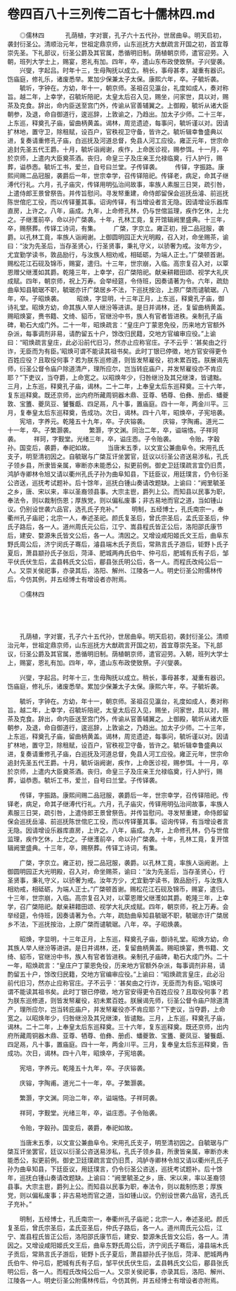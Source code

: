 # 卷四百八十三列传二百七十儒林四.md

　　◎儒林四     　　孔荫植，字对寰，孔子六十五代孙，世居曲阜。明天启初，袭封衍圣公。清顺治元年，世祖定鼎京师，山东巡抚方大猷疏言开国之初，首宜尊崇先圣。下礼部议，衍圣公爵及其官属，悉循明旧制。荫植朝京师，遣官迎劳。入朝，班列大学士上，赐宴，恩礼有加。四年，卒，遣山东布政使致祭。子兴燮袭。 　　兴燮，字起吕。时年十三，生母陶抚以成立。稍长，事母甚孝，凝重有器识。饬庙庭，修礼乐，诸废悉举。累加少保兼太子太保。康熙六年，卒。子毓圻袭。 　　毓圻，字钟在。方幼，年十一，朝京师。圣祖召见瀛台，礼度如成人，奏对称旨。越二年，上幸学，召毓圻陪祀，太皇太后召入见，赐坐，问家世，具以对，赐茶及克食。辞出，命内臣送至宫门外，传谕从官善辅翼之。上御殿，毓圻从诸大臣朝参，及退，命自御道行，逡巡辞，上敦谕之，乃趋出。加太子少师。二十三年，上东巡，释奠孔子庙，留曲柄黄盖。谒林，周览遗迹，每事问，毓圻谨以对。因请扩林地，置守卫，除租赋，设百户，官秩视卫守备，皆许之。毓圻辑幸鲁盛典以进，复奏请重修孔子庙，白巡抚及河道总督，免县人河工应役。雍正元年，世宗命追封先圣五代王爵。十月，毓圻诣阙谢，疾作，上命医诊视，赐参饵。十一月，卒於京师，上遣内大臣奠茶酒。丧归，命皇三子及庄亲王允禄临奠，行人护行，赐葬，谥恭悫。毓圻工书，爱兰，自号曰兰堂。子传铎袭。 　　传铎，字振路。康熙间赐二品冠服，袭爵后一年，世宗幸学，召传铎陪祀。传铎老，病足，命其子继溥代行礼。六月，孔子庙灾，传铎用明弘治间故事，率族人素服三日哭，疏引咎，上遣侍郎王景曾祭告。并传旨慰问。寻发帑重建，命侍郎留保会巡抚岳濬、前巡抚陈世倌庀工役，而以传铎董其事。诏询传铎，有当增设者言无隐。因请增设乐器库直房，上许之。八年，庙成。九年，上命修孔林，仍与世倌监理，疾作乞休，上允之。子继濩前卒，命以孙广棨袭。十年，孔林工竟，复开馆辑阙里盛典。十三年，卒，赐祭葬。传铎工诗词，有集。 　　广棨，字京立。雍正初，授二品冠服，袭爵。以孔林工竟，率族人诣阙谢。上御圆明园正大光明殿，召入对，命坐赐茶，谕曰：“汝为先圣后，当存圣贤心，行圣贤事，秉礼守义，以骄奢为戒。汝年方少，尤宜勤学读书，敦品励行，与汝族人相劝戒，相砥砺，为端人正士。”广棨顿首谢。赐松花江石砚及锦币，赐宴，遣归。十三年，世宗崩，入临。高宗复召入对，以覃恩赠父继濩如其爵。乾隆三年，上幸学，召广棨陪祀。献亲耕耤田颂、视学大礼庆成赋。四年，朝京师，祝上万寿。会举经筵，令侍班，因奏请著为令。六年，疏劾曲阜知县毓琚不职，毓琚亦讦广棨居乡不法，下巡抚按治，上原广棨而谴毓琚。八年，卒。子昭焕袭。 　　昭焕，字显明，十三年正月，上东巡，释奠孔子庙，御诗礼堂。昭焕方幼，命其族人举人继汾等进讲。是日并谒林，还，复留曲柄黄盖。赐昭焕宴，赉书籍、文绮、貂币，官继汾中书，族人有官者皆进秩。亲制孔子庙碑，勒石大成门外。二十一年，昭焕疏言：“皇庄户丁蒙恩免役，历来地方官额外杂派，每事调剂非易，请酌留五十户，馀改归民籍，交地方官编审应役。”上谕曰：“昭焕疏言皇庄，此必沿前代旧习，然亦止应称官庄。子不云乎：‘甚矣由之行诈，无臣而为有臣。’昭焕可谓不能读其祖书矣。此时丁银已停徵，地方官安得更令百姓应役？且取役何事？若为朕东巡修道，则皆发帑雇役，初未累百姓。朕展谒先师，衍圣公督令庙户除道清产，理所应尔，岂当转庇庙户，并发帑雇役亦不肯应耶？”下吏议，当夺爵，上命宽之。以昭焕年少，归咎继汾及其兄继涑，皆谴黜。三月，上东巡，释奠孔子庙，谒林。二十二年，上奉皇太后东巡释奠。三十六年，复东巡释奠。既还京师，出内府所藏周铜器木鼎、亚尊、牺尊、伯彝、册卣、蟠夔敦、宝簠、夔凤豆、饕餮甗、四足鬲，凡十事，置庙庭。四十一年，两金川平。三月，复奉皇太后东巡释奠，告成功。次日，谒林。四十八年，昭焕卒，子宪培袭。 　　宪培，字养元。乾隆五十九年，卒。子庆镕袭。 　　庆镕，字陶甫。道光二十一年，卒。子繁灏袭。 　　繁灏，字文渊。同治二年，卒，谥端恪。子祥珂袭。 　　祥珂，字觐堂。光绪三年，卒，谥庄悫。子令贻袭。 　　令贻，字穀孙。国变后，袭爵，奉祀如故。 　　当唐末五季，以文宣公兼曲阜令。宋用孔氏支子，明至清初因之。自毓琚与广棨互讦坐罢官，廷议以衍圣公咨送易涉私，孔氏子领乡县，所隶皆亲属，审断亦未能悉公，拟更前例。御史卫廷璞疏言宜仍旧贯，鸿胪寺卿林令旭又请以衢州孔氏子孙为曲阜知县，下廷臣议，用廷璞言，仍令衍圣公咨送，巡抚考试题补。后十馀年，巡抚白锺山奏请改题缺。上谕曰：“阙里毓圣之乡，唐、宋以来，率以圣裔领县事。大宗主鬯，爵列上公。而知县以民事为职，奉法令，则以裁制伤恩；厚族党，则以偏私废事；非古易地而官之道，当如锺山议。仍别设世袭六品官，选孔氏子充补。” 　　明制，五经博士，孔氏南宗一，奉衢州孔子庙祀；北宗一人，奉述圣祀。颜氏复圣后，曾氏宗圣后，孟氏亚圣后，仲氏子路后，各一人。道州周氏元公后，江宁、嵩县程氏皆正公后，洛阳邵氏康节后，建安、婺源朱氏皆文公后，各一人。清因之。又增设咸阳姬氏文王后，曲阜东野氏周公后，济宁闵氏子骞后，濬县端木氏子贡后，常熟言氏子游后，钜野卜氏子夏后，萧县颛孙氏子张后，菏泽、肥城两冉氏伯牛、仲弓后，肥城有氏有子后，邹平伏氏伏生后，孟县韩氏文公后，郿县张氏明公后，各一人。而程氏改纯公后一人。又崇关侯祀事，亦录其后，洛阳、解州、江陵各一人。明史衍圣公附儒林传后，今仿其例，并五经博士有增设者亦附焉。

　　◎儒林四

 

 

　　孔荫植，字对寰，孔子六十五代孙，世居曲阜。明天启初，袭封衍圣公。清顺治元年，世祖定鼎京师，山东巡抚方大猷疏言开国之初，首宜尊崇先圣。下礼部议，衍圣公爵及其官属，悉循明旧制。荫植朝京师，遣官迎劳。入朝，班列大学士上，赐宴，恩礼有加。四年，卒，遣山东布政使致祭。子兴燮袭。

　　兴燮，字起吕。时年十三，生母陶抚以成立。稍长，事母甚孝，凝重有器识。饬庙庭，修礼乐，诸废悉举。累加少保兼太子太保。康熙六年，卒。子毓圻袭。

　　毓圻，字钟在。方幼，年十一，朝京师。圣祖召见瀛台，礼度如成人，奏对称旨。越二年，上幸学，召毓圻陪祀，太皇太后召入见，赐坐，问家世，具以对，赐茶及克食。辞出，命内臣送至宫门外，传谕从官善辅翼之。上御殿，毓圻从诸大臣朝参，及退，命自御道行，逡巡辞，上敦谕之，乃趋出。加太子少师。二十三年，上东巡，释奠孔子庙，留曲柄黄盖。谒林，周览遗迹，每事问，毓圻谨以对。因请扩林地，置守卫，除租赋，设百户，官秩视卫守备，皆许之。毓圻辑幸鲁盛典以进，复奏请重修孔子庙，白巡抚及河道总督，免县人河工应役。雍正元年，世宗命追封先圣五代王爵。十月，毓圻诣阙谢，疾作，上命医诊视，赐参饵。十一月，卒於京师，上遣内大臣奠茶酒。丧归，命皇三子及庄亲王允禄临奠，行人护行，赐葬，谥恭悫。毓圻工书，爱兰，自号曰兰堂。子传铎袭。

　　传铎，字振路。康熙间赐二品冠服，袭爵后一年，世宗幸学，召传铎陪祀。传铎老，病足，命其子继溥代行礼。六月，孔子庙灾，传铎用明弘治间故事，率族人素服三日哭，疏引咎，上遣侍郎王景曾祭告。并传旨慰问。寻发帑重建，命侍郎留保会巡抚岳濬、前巡抚陈世倌庀工役，而以传铎董其事。诏询传铎，有当增设者言无隐。因请增设乐器库直房，上许之。八年，庙成。九年，上命修孔林，仍与世倌监理，疾作乞休，上允之。子继濩前卒，命以孙广棨袭。十年，孔林工竟，复开馆辑阙里盛典。十三年，卒，赐祭葬。传铎工诗词，有集。

　　广棨，字京立。雍正初，授二品冠服，袭爵。以孔林工竟，率族人诣阙谢。上御圆明园正大光明殿，召入对，命坐赐茶，谕曰：“汝为先圣后，当存圣贤心，行圣贤事，秉礼守义，以骄奢为戒。汝年方少，尤宜勤学读书，敦品励行，与汝族人相劝戒，相砥砺，为端人正士。”广棨顿首谢。赐松花江石砚及锦币，赐宴，遣归。十三年，世宗崩，入临。高宗复召入对，以覃恩赠父继濩如其爵。乾隆三年，上幸学，召广棨陪祀。献亲耕耤田颂、视学大礼庆成赋。四年，朝京师，祝上万寿。会举经筵，令侍班，因奏请著为令。六年，疏劾曲阜知县毓琚不职，毓琚亦讦广棨居乡不法，下巡抚按治，上原广棨而谴毓琚。八年，卒。子昭焕袭。

　　昭焕，字显明，十三年正月，上东巡，释奠孔子庙，御诗礼堂。昭焕方幼，命其族人举人继汾等进讲。是日并谒林，还，复留曲柄黄盖。赐昭焕宴，赉书籍、文绮、貂币，官继汾中书，族人有官者皆进秩。亲制孔子庙碑，勒石大成门外。二十一年，昭焕疏言：“皇庄户丁蒙恩免役，历来地方官额外杂派，每事调剂非易，请酌留五十户，馀改归民籍，交地方官编审应役。”上谕曰：“昭焕疏言皇庄，此必沿前代旧习，然亦止应称官庄。子不云乎：‘甚矣由之行诈，无臣而为有臣。’昭焕可谓不能读其祖书矣。此时丁银已停徵，地方官安得更令百姓应役？且取役何事？若为朕东巡修道，则皆发帑雇役，初未累百姓。朕展谒先师，衍圣公督令庙户除道清产，理所应尔，岂当转庇庙户，并发帑雇役亦不肯应耶？”下吏议，当夺爵，上命宽之。以昭焕年少，归咎继汾及其兄继涑，皆谴黜。三月，上东巡，释奠孔子庙，谒林。二十二年，上奉皇太后东巡释奠。三十六年，复东巡释奠。既还京师，出内府所藏周铜器木鼎、亚尊、牺尊、伯彝、册卣、蟠夔敦、宝簠、夔凤豆、饕餮甗、四足鬲，凡十事，置庙庭。四十一年，两金川平。三月，复奉皇太后东巡释奠，告成功。次日，谒林。四十八年，昭焕卒，子宪培袭。

　　宪培，字养元。乾隆五十九年，卒。子庆镕袭。

　　庆镕，字陶甫。道光二十一年，卒。子繁灏袭。

　　繁灏，字文渊。同治二年，卒，谥端恪。子祥珂袭。

　　祥珂，字觐堂。光绪三年，卒，谥庄悫。子令贻袭。

　　令贻，字穀孙。国变后，袭爵，奉祀如故。

　　当唐末五季，以文宣公兼曲阜令。宋用孔氏支子，明至清初因之。自毓琚与广棨互讦坐罢官，廷议以衍圣公咨送易涉私，孔氏子领乡县，所隶皆亲属，审断亦未能悉公，拟更前例。御史卫廷璞疏言宜仍旧贯，鸿胪寺卿林令旭又请以衢州孔氏子孙为曲阜知县，下廷臣议，用廷璞言，仍令衍圣公咨送，巡抚考试题补。后十馀年，巡抚白锺山奏请改题缺。上谕曰：“阙里毓圣之乡，唐、宋以来，率以圣裔领县事。大宗主鬯，爵列上公。而知县以民事为职，奉法令，则以裁制伤恩；厚族党，则以偏私废事；非古易地而官之道，当如锺山议。仍别设世袭六品官，选孔氏子充补。”

　　明制，五经博士，孔氏南宗一，奉衢州孔子庙祀；北宗一人，奉述圣祀。颜氏复圣后，曾氏宗圣后，孟氏亚圣后，仲氏子路后，各一人。道州周氏元公后，江宁、嵩县程氏皆正公后，洛阳邵氏康节后，建安、婺源朱氏皆文公后，各一人。清因之。又增设咸阳姬氏文王后，曲阜东野氏周公后，济宁闵氏子骞后，濬县端木氏子贡后，常熟言氏子游后，钜野卜氏子夏后，萧县颛孙氏子张后，菏泽、肥城两冉氏伯牛、仲弓后，肥城有氏有子后，邹平伏氏伏生后，孟县韩氏文公后，郿县张氏明公后，各一人。而程氏改纯公后一人。又崇关侯祀事，亦录其后，洛阳、解州、江陵各一人。明史衍圣公附儒林传后，今仿其例，并五经博士有增设者亦附焉。